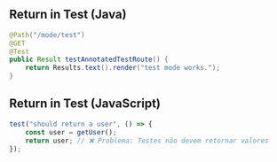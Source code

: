 ## Return in Test (Java)

```java
@Path("/mode/test")
@GET
@Test 
public Result testAnnotatedTestRoute() {
    return Results.text().render("test mode works.");
}
```

## Return in Test (JavaScript)

```javascript
test("should return a user", () => {
    const user = getUser();
    return user; // ❌ Problema: Testes não devem retornar valores
});